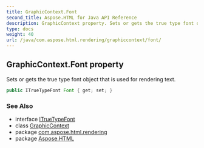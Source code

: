 ```yaml
---
title: GraphicContext.Font
second_title: Aspose.HTML for Java API Reference
description: GraphicContext property. Sets or gets the true type font object that is used for rendering text
type: docs
weight: 40
url: /java/com.aspose.html.rendering/graphiccontext/font/
---
```

## GraphicContext.Font property

Sets or gets the true type font object that is used for rendering text.

```java
public ITrueTypeFont Font { get; set; }
```

### See Also

* interface [ITrueTypeFont](../../../com.aspose.html.drawing/itruetypefont/)
* class [GraphicContext](../)
* package [com.aspose.html.rendering](../../graphiccontext/)
* package [Aspose.HTML](../../../)
